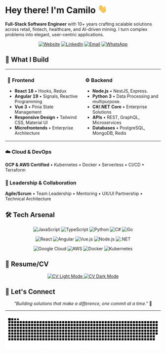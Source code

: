 # Hey there! I'm Camilo <img width="30" src="https://github.com/camiloengineer/camiloengineer/blob/main/resources/img/waving.gif" alt="👋" />

**Full-Stack Software Engineer** with 10+ years crafting scalable solutions across retail, fintech, healthcare, and AI-driven mining. I turn complex problems into elegant, user-centric applications.

<div align="center">
  
[![Website](https://img.shields.io/badge/🌐_Website-blue?style=for-the-badge)](https://www.camiloengineer.com)
[![LinkedIn](https://img.shields.io/badge/LinkedIn-0077B5?style=for-the-badge&logo=linkedin&logoColor=white)](https://www.linkedin.com/in/camiloengineer/)
[![Email](https://img.shields.io/badge/Email-D14836?style=for-the-badge&logo=gmail&logoColor=white)](mailto:camilo@camiloengineer.com)
[![WhatsApp](https://img.shields.io/badge/WhatsApp-25D366?style=for-the-badge&logo=whatsapp&logoColor=white)](https://api.whatsapp.com/send/?phone=56998240934)

</div>

## 🚀 What I Build

<table width="100%">
<tr>
<td width="50%" valign="top">

### 🎨 Frontend
- **React 18** • Hooks, Redux
- **Angular 19** • Signals, Reactive Programming
- **Vue 3** • Pinia State Management
- **Responsive Design** • Tailwind CSS, Material UI
- **Microfrontends** • Enterprise Architecture

</td>
<td width="50%" valign="top">

### ⚙️ Backend 
- **Node.js** • NestJS, Express.
- **Python 3** • Data Processing and multipurpose.
- **C#/.NET Core** • Enterprise Solutions
- **APIs** • REST, GraphQL, Microservices
- **Databases** • PostgreSQL, MongoDB, Redis

</td>
</tr>
</table>

### ☁️ Cloud & DevOps
**GCP & AWS Certified** • Kubernetes • Docker • Serverless • CI/CD • Terraform

### 👥 Leadership & Collaboration
**Agile/Scrum** • Team Leadership • Mentoring • UX/UI Partnership • Technical Architecture

## 🛠️ Tech Arsenal

<div align="center">

![JavaScript](https://img.shields.io/badge/JavaScript-F7DF1E?style=flat-square&logo=javascript&logoColor=black)
![TypeScript](https://img.shields.io/badge/TypeScript-3178C6?style=flat-square&logo=typescript&logoColor=white)
![Python](https://img.shields.io/badge/Python-3776AB?style=flat-square&logo=python&logoColor=white)
![C#](https://img.shields.io/badge/C%23-239120?style=flat-square&logo=c-sharp&logoColor=white)
![Go](https://img.shields.io/badge/Go-00ADD8?style=flat-square&logo=go&logoColor=white)

![React](https://img.shields.io/badge/React-61DAFB?style=flat-square&logo=react&logoColor=black)
![Angular](https://img.shields.io/badge/Angular-DD0031?style=flat-square&logo=angular&logoColor=white)
![Vue.js](https://img.shields.io/badge/Vue.js-4FC08D?style=flat-square&logo=vue.js&logoColor=white)
![Node.js](https://img.shields.io/badge/Node.js-339933?style=flat-square&logo=node.js&logoColor=white)
![.NET](https://img.shields.io/badge/.NET-512BD4?style=flat-square&logo=.net&logoColor=white)

![Google Cloud](https://img.shields.io/badge/Google_Cloud-4285F4?style=flat-square&logo=google-cloud&logoColor=white)
![AWS](https://img.shields.io/badge/AWS-232F3E?style=flat-square&logo=amazon-aws&logoColor=white)
![Docker](https://img.shields.io/badge/Docker-2496ED?style=flat-square&logo=docker&logoColor=white)
![Kubernetes](https://img.shields.io/badge/Kubernetes-326CE5?style=flat-square&logo=kubernetes&logoColor=white)

</div>

## 📄 Resume/CV

<p align="center">
  <a href="https://camiloengineer.github.io/camiloengineer/cv-camilo-fullstack.pdf">
    <img src="https://img.shields.io/badge/📄_CV_Light_Mode-blue?style=for-the-badge" alt="CV Light Mode">
  </a>
  <a href="https://camiloengineer.github.io/camiloengineer/cv-camilo-fullstack-dark.pdf">
    <img src="https://img.shields.io/badge/📄_CV_Dark_Mode-black?style=for-the-badge" alt="CV Dark Mode">
  </a>
</p>

## 🤝 Let's Connect

<div align="center">

*"Building solutions that make a difference, one commit at a time."* 🚀

</div>

---

<div align="center">
  <img src="https://github.com/camiloengineer/camiloengineer/blob/main/resources/img/grid-snake.svg" alt="GitHub Snake Animation" />
</div>
